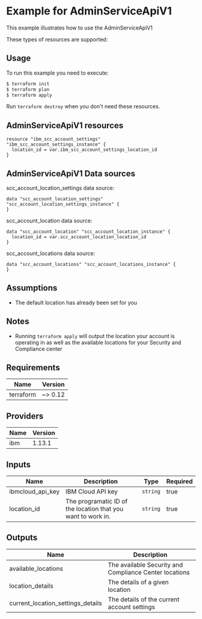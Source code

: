 # Example for AdminServiceApiV1

This example illustrates how to use the AdminServiceApiV1

These types of resources are supported:


## Usage

To run this example you need to execute:

```bash
$ terraform init
$ terraform plan
$ terraform apply
```

Run `terraform destroy` when you don't need these resources.


## AdminServiceApiV1 resources
```hcl
resource "ibm_scc_account_settings" "ibm_scc_account_settings_instance" {
  location_id = var.ibm_scc_account_settings_location_id
}
```

## AdminServiceApiV1 Data sources

scc_account_location_settings data source:

```hcl
data "scc_account_location_settings" "scc_account_location_settings_instance" {
}
```
scc_account_location data source:

```hcl
data "scc_account_location" "scc_account_location_instance" {
  location_id = var.scc_account_location_location_id
}
```
scc_account_locations data source:

```hcl
data "scc_account_locations" "scc_account_locations_instance" {
}
```

## Assumptions

- The default location has already been set for you

## Notes

- Running `terraform apply` will output the location your account is operating in as well as the available locations for your Security and Compliance center

## Requirements

| Name | Version |
|------|---------|
| terraform | ~> 0.12 |

## Providers

| Name | Version |
|------|---------|
| ibm | 1.13.1 |

## Inputs

| Name | Description | Type | Required |
|------|-------------|------|---------|
| ibmcloud\_api\_key | IBM Cloud API key | `string` | true |
| location_id | The programatic ID of the location that you want to work in. | `string` | true |

## Outputs

| Name | Description |
|------|-------------|
| available_locations | The available Security and Compliance Center locations |
| location_details | The details of a given location |
| current_location_settings_details | The details of the current account settings |
